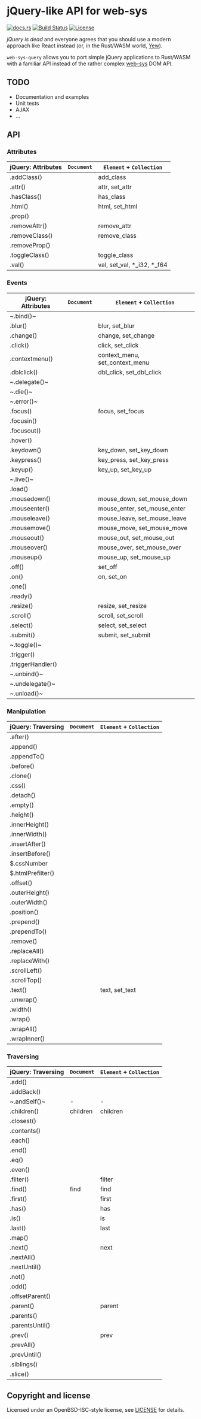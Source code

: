 # jQuery-like API for web-sys

[![docs.rs](https://docs.rs/web-sys-query/badge.svg)](https://docs.rs/web-sys-query)
[![Build Status](https://travis-ci.org/reyk/web-sys-query.svg?branch=main)](https://travis-ci.org/reyk/web-sys-query)
[![License](https://img.shields.io/badge/license-ISC-blue.svg)](https://raw.githubusercontent.com/reyk/web-sys-query/main/LICENSE)

_jQuery is dead_ and everyone agrees that you should use a modern
approach like React instead (or, in the Rust/WASM world,
[Yew](https://crates.io/crates/yew)).

`web-sys-query` allows you to port simple jQuery applications to
Rust/WASM with a familiar API instead of the rather complex
[web-sys](https://crates.io/crates/web-sys) DOM API.

## TODO

- Documentation and examples
- Unit tests
- AJAX
- ...

## API

### Attributes

| jQuery: Attributes   | `Document`      | `Element` +  `Collection`      |
| -------------------- | --------------- | ------------------------------ |
| .addClass()          |                 | add_class                      |
| .attr()              |                 | attr, set_attr                 |
| .hasClass()          |                 | has_class                      |
| .html()              |                 | html, set_html                 |
| .prop()              |                 |                                |
| .removeAttr()        |                 | remove_attr                    |
| .removeClass()       |                 | remove_class                   |
| .removeProp()        |                 |                                |
| .toggleClass()       |                 | toggle_class                   |
| .val()               |                 | val, set_val, *_i32, *_f64     |

### Events

| jQuery: Attributes   | `Document`      | `Element` +  `Collection`      |
| -------------------- | --------------- | ------------------------------ |
| ~.bind()~            |                 |                                |
| .blur()              |                 | blur, set_blur                 |
| .change()            |                 | change, set_change             |
| .click()             |                 | click, set_click               |
| .contextmenu()       |                 | context_menu, set_context_menu |
| .dblclick()          |                 | dbl_click, set_dbl_click       |
| ~.delegate()~        |                 |                                |
| ~.die()~             |                 |                                |
| ~.error()~           |                 |                                |
| .focus()             |                 | focus, set_focus               |
| .focusin()           |                 |                                |
| .focusout()          |                 |                                |
| .hover()             |                 |                                |
| .keydown()           |                 | key_down, set_key_down         |
| .keypress()          |                 | key_press, set_key_press       |
| .keyup()             |                 | key_up, set_key_up             |
| ~.live()~            |                 |                                |
| .load()              |                 |                                |
| .mousedown()         |                 | mouse_down, set_mouse_down     |
| .mouseenter()        |                 | mouse_enter, set_mouse_enter   |
| .mouseleave()        |                 | mouse_leave, set_mouse_leave   |
| .mousemove()         |                 | mouse_move, set_mouse_move     |
| .mouseout()          |                 | mouse_out, set_mouse_out       |
| .mouseover()         |                 | mouse_over, set_mouse_over     |
| .mouseup()           |                 | mouse_up, set_mouse_up         |
| .off()               |                 | set_off                        |
| .on()                |                 | on, set_on                     |
| .one()               |                 |                                |
| .ready()             |                 |                                |
| .resize()            |                 | resize, set_resize             |
| .scroll()            |                 | scroll, set_scroll             |
| .select()            |                 | select, set_select             |
| .submit()            |                 | submit, set_submit             |
| ~.toggle()~          |                 |                                |
| .trigger()           |                 |                                |
| .triggerHandler()    |                 |                                |
| ~.unbind()~          |                 |                                |
| ~.undelegate()~      |                 |                                |
| ~.unload()~          |                 |                                |

### Manipulation

| jQuery: Traversing   | `Document`      | `Element` + `Collection`       |
| -------------------- | --------------- | ------------------------------ |
| .after()             |                 |                                |
| .append()            |                 |                                |
| .appendTo()          |                 |                                |
| .before()            |                 |                                |
| .clone()             |                 |                                |
| .css()               |                 |                                |
| .detach()            |                 |                                |
| .empty()             |                 |                                |
| .height()            |                 |                                |
| .innerHeight()       |                 |                                |
| .innerWidth()        |                 |                                |
| .insertAfter()       |                 |                                |
| .insertBefore()      |                 |                                |
| $.cssNumber          |                 |                                |
| $.htmlPrefilter()    |                 |                                |
| .offset()            |                 |                                |
| .outerHeight()       |                 |                                |
| .outerWidth()        |                 |                                |
| .position()          |                 |                                |
| .prepend()           |                 |                                |
| .prependTo()         |                 |                                |
| .remove()            |                 |                                |
| .replaceAll()        |                 |                                |
| .replaceWith()       |                 |                                |
| .scrollLeft()        |                 |                                |
| .scrollTop()         |                 |                                |
| .text()              |                 | text, set_text                 |
| .unwrap()            |                 |                                |
| .width()             |                 |                                |
| .wrap()              |                 |                                |
| .wrapAll()           |                 |                                |
| .wrapInner()         |                 |                                |

### Traversing

| jQuery: Traversing   | `Document`      | `Element` + `Collection`       |
| -------------------- | --------------- | ------------------------------ |
| .add()               |                 |                                |
| .addBack()           |                 |                                |
| ~.andSelf()~         | -               | -                              |
| .children()          | children        | children                       |
| .closest()           |                 |                                |
| .contents()          |                 |                                |
| .each()              |                 |                                |
| .end()               |                 |                                |
| .eq()                |                 |                                |
| .even()              |                 |                                |
| .filter()            |                 | filter                         |
| .find()              | find            | find                           |
| .first()             |                 | first                          |
| .has()               |                 | has                            |
| .is()                |                 | is                             |
| .last()              |                 | last                           |
| .map()               |                 |                                |
| .next()              |                 | next                           |
| .nextAll()           |                 |                                |
| .nextUntil()         |                 |                                |
| .not()               |                 |                                |
| .odd()               |                 |                                |
| .offsetParent()      |                 |                                |
| .parent()            |                 | parent                         |
| .parents()           |                 |                                |
| .parentsUntil()      |                 |                                |
| .prev()              |                 | prev                           |
| .prevAll()           |                 |                                |
| .prevUntil()         |                 |                                |
| .siblings()          |                 |                                |
| .slice()             |                 |                                |

## Copyright and license

Licensed under an OpenBSD-ISC-style license, see [LICENSE](LICENSE) for details.

